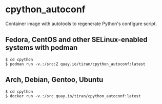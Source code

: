 # cpython_autoconf

Container image with autotools to regenerate Python's configure script.

## Fedora, CentOS and other SELinux-enabled systems with podman

```shell
$ cd cpython
$ podman run -v.:/src:Z quay.io/tiran/cpython_autoconf:latest
```

## Arch, Debian, Gentoo, Ubuntu

```shell
$ cd cpython
$ docker run -v.:/src quay.io/tiran/cpython_autoconf:latest
```
